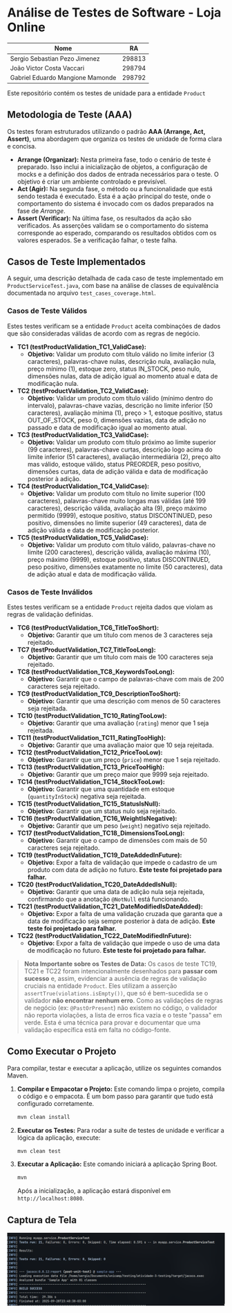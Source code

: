 # Análise de Testes de Software - Loja Online


| Nome                              | RA      |
|------------------------------------|---------|
| Sergio Sebastian Pezo Jimenez      | 298813  |
| João Victor Costa Vaccari          | 298794  |
| Gabriel Eduardo Mangione Mamonde   | 298792  |


Este repositório contém os testes de unidade para a entidade `Product`

## Metodologia de Teste (AAA)

Os testes foram estruturados utilizando o padrão **AAA (Arrange, Act, Assert)**, uma abordagem que organiza os testes de unidade de forma clara e concisa.

-   **Arrange (Organizar):** Nesta primeira fase, todo o cenário de teste é preparado. Isso inclui a inicialização de objetos, a configuração de mocks e a definição dos dados de entrada necessários para o teste. O objetivo é criar um ambiente controlado e previsível.
-   **Act (Agir):** Na segunda fase, o método ou a funcionalidade que está sendo testada é executado. Esta é a ação principal do teste, onde o comportamento do sistema é invocado com os dados preparados na fase de *Arrange*.
-   **Assert (Verificar):** Na última fase, os resultados da ação são verificados. As asserções validam se o comportamento do sistema corresponde ao esperado, comparando os resultados obtidos com os valores esperados. Se a verificação falhar, o teste falha.

## Casos de Teste Implementados

A seguir, uma descrição detalhada de cada caso de teste implementado em `ProductServiceTest.java`, com base na análise de classes de equivalência documentada no arquivo `test_cases_coverage.html`.

### Casos de Teste Válidos

Estes testes verificam se a entidade `Product` aceita combinações de dados que são consideradas válidas de acordo com as regras de negócio.

-   **TC1 (testProductValidation\_TC1\_ValidCase):**
    -   **Objetivo:** Validar um produto com título válido no limite inferior (3 caracteres), palavras-chave nulas, descrição nula, avaliação nula, preço mínimo (1), estoque zero, status IN_STOCK, peso nulo, dimensões nulas, data de adição igual ao momento atual e data de modificação nula.
-   **TC2 (testProductValidation\_TC2\_ValidCase):**
    -   **Objetivo:** Validar um produto com título válido (mínimo dentro do intervalo), palavras-chave vazias, descrição no limite inferior (50 caracteres), avaliação mínima (1), preço > 1, estoque positivo, status OUT_OF_STOCK, peso 0, dimensões vazias, data de adição no passado e data de modificação igual ao momento atual.
-   **TC3 (testProductValidation\_TC3\_ValidCase):**
    -   **Objetivo:** Validar um produto com título próximo ao limite superior (99 caracteres), palavras-chave curtas, descrição logo acima do limite inferior (51 caracteres), avaliação intermediária (2), preço alto mas válido, estoque válido, status PREORDER, peso positivo, dimensões curtas, data de adição válida e data de modificação posterior à adição.
-   **TC4 (testProductValidation\_TC4\_ValidCase):**
    -   **Objetivo:** Validar um produto com título no limite superior (100 caracteres), palavras-chave muito longas mas válidas (até 199 caracteres), descrição válida, avaliação alta (9), preço máximo permitido (9999), estoque positivo, status DISCONTINUED, peso positivo, dimensões no limite superior (49 caracteres), data de adição válida e data de modificação posterior.
-   **TC5 (testProductValidation\_TC5\_ValidCase):**
    - **Objetivo:** Validar um produto com título válido, palavras-chave no limite (200 caracteres), descrição válida, avaliação máxima (10), preço máximo (9999), estoque positivo, status DISCONTINUED, peso positivo, dimensões exatamente no limite (50 caracteres), data de adição atual e data de modificação válida.

### Casos de Teste Inválidos

Estes testes verificam se a entidade `Product` rejeita dados que violam as regras de validação definidas.

-   **TC6 (testProductValidation\_TC6\_TitleTooShort):**
    -   **Objetivo:** Garantir que um título com menos de 3 caracteres seja rejeitado.
-   **TC7 (testProductValidation\_TC7\_TitleTooLong):**
    -   **Objetivo:** Garantir que um título com mais de 100 caracteres seja rejeitado.
-   **TC8 (testProductValidation\_TC8\_KeywordsTooLong):**
    -   **Objetivo:** Garantir que o campo de palavras-chave com mais de 200 caracteres seja rejeitado.
-   **TC9 (testProductValidation\_TC9\_DescriptionTooShort):**
    -   **Objetivo:** Garantir que uma descrição com menos de 50 caracteres seja rejeitada.
-   **TC10 (testProductValidation\_TC10\_RatingTooLow):**
    -   **Objetivo:** Garantir que uma avaliação (`rating`) menor que 1 seja rejeitada.
-   **TC11 (testProductValidation\_TC11\_RatingTooHigh):**
    -   **Objetivo:** Garantir que uma avaliação maior que 10 seja rejeitada.
-   **TC12 (testProductValidation\_TC12\_PriceTooLow):**
    -   **Objetivo:** Garantir que um preço (`price`) menor que 1 seja rejeitado.
-   **TC13 (testProductValidation\_TC13\_PriceTooHigh):**
    -   **Objetivo:** Garantir que um preço maior que 9999 seja rejeitado.
-   **TC14 (testProductValidation\_TC14\_StockTooLow):**
    -   **Objetivo:** Garantir que uma quantidade em estoque (`quantityInStock`) negativa seja rejeitada.
-   **TC15 (testProductValidation\_TC15\_StatusIsNull):**
    -   **Objetivo:** Garantir que um status nulo seja rejeitado.
-   **TC16 (testProductValidation\_TC16\_WeightIsNegative):**
    -   **Objetivo:** Garantir que um peso (`weight`) negativo seja rejeitado.
-   **TC17 (testProductValidation\_TC18\_DimensionsTooLong):**
    -   **Objetivo:** Garantir que o campo de dimensões com mais de 50 caracteres seja rejeitado.
-   **TC19 (testProductValidation\_TC19\_DateAddedInFuture):**
    -   **Objetivo:** Expor a falta de validação que impede o cadastro de um produto com data de adição no futuro. **Este teste foi projetado para falhar.**
-   **TC20 (testProductValidation\_TC20\_DateAddedIsNull):**
    -   **Objetivo:** Garantir que uma data de adição nula seja rejeitada, confirmando que a anotação `@NotNull` está funcionando.
-   **TC21 (testProductValidation\_TC21\_DateModifiedIsDateAdded):**
    -   **Objetivo:** Expor a falta de uma validação cruzada que garanta que a data de modificação seja sempre posterior à data de adição. **Este teste foi projetado para falhar.**  
- **TC22 (testProductValidation\_TC22\_DateModifiedInFuture):**
    -   **Objetivo:** Expor a falta de validação que impede o uso de uma data de modificação no futuro. **Este teste foi projetado para falhar.**


> **Nota Importante sobre os Testes de Data:**
> Os casos de teste TC19, TC21 e TC22 foram intencionalmente desenhados para **passar com sucesso** e, assim, evidenciar a ausência de regras de validação cruciais na entidade `Product`. Eles utilizam a asserção `assertTrue(violations.isEmpty())`, que só é bem-sucedida se o validador **não encontrar nenhum erro**. Como as validações de regras de negócio (ex: `@PastOrPresent`) não existem no código, o validador não reporta violações, a lista de erros fica vazia e o teste "passa" em verde. Esta é uma técnica para provar e documentar que uma validação específica está em falta no código-fonte.

## Como Executar o Projeto

Para compilar, testar e executar a aplicação, utilize os seguintes comandos Maven.

1.  **Compilar e Empacotar o Projeto:**
    Este comando limpa o projeto, compila o código e o empacota. É um bom passo para garantir que tudo está configurado corretamente.
    ```bash
    mvn clean install
    ```

2.  **Executar os Testes:**
    Para rodar a suíte de testes de unidade e verificar a lógica da aplicação, execute:
    ```bash
    mvn clean test
    ```

3.  **Executar a Aplicação:**
    Este comando iniciará a aplicação Spring Boot.
    ```bash
    mvn
    ```
    Após a inicialização, a aplicação estará disponível em `http://localhost:8080`.

## Captura de Tela 


![alt text](image.png)
